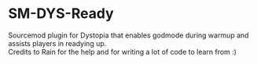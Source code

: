 # SM-DYS-Ready
Sourcemod plugin for Dystopia that enables godmode during warmup and assists players in readying up.  
Credits to Rain for the help and for writing a lot of code to learn from :)
